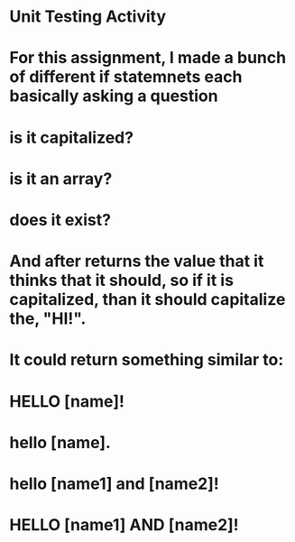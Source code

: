# Unit Testing Activity
# For this assignment, I made a bunch of different if statemnets each basically asking a question
#   is it capitalized?
#   is it an array?
#   does it exist?
# And after returns the value that it thinks that it should, so if it is capitalized, than it should capitalize the, "HI!".
# It could return something similar to:
# HELLO [name]!
# hello [name].
# hello [name1] and [name2]!
# HELLO [name1] AND [name2]!